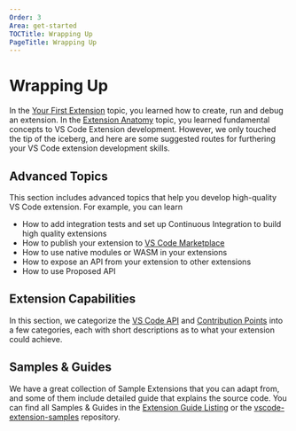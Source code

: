 ```yaml
---
Order: 3
Area: get-started
TOCTitle: Wrapping Up
PageTitle: Wrapping Up
---
```


# Wrapping Up

In the [Your First Extension](/api/get-started/your-first-extension) topic, you learned how to create, run and debug an extension. In the [Extension Anatomy](/api/get-started/extension-anatomy) topic, you learned fundamental concepts to VS Code Extension development. However, we only touched the tip of the iceberg, and here are some suggested routes for furthering your VS Code extension development skills.

## Advanced Topics

This section includes advanced topics that help you develop high-quality VS Code extension. For example, you can learn

- How to add integration tests and set up Continuous Integration to build high quality extensions
- How to publish your extension to [VS Code Marketplace](https://marketplace.visualstudio.com/)
- How to use native modules or WASM in your extensions
- How to expose an API from your extension to other extensions
- How to use Proposed API

## Extension Capabilities

In this section, we categorize the [VS Code API](/api/references/vscode-api) and [Contribution Points](/api/references/contribution-points) into a few categories, each with short descriptions as to what your extension could achieve.

## Samples & Guides

We have a great collection of Sample Extensions that you can adapt from, and some of them include detailed guide that explains the source code. You can find all Samples & Guides in the [Extension Guide Listing](/api/extension-guides/overview) or the [vscode-extension-samples](https://github.com/Microsoft/vscode-extension-samples) repository.